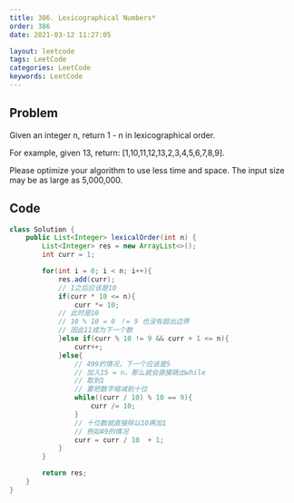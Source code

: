 ```yaml
---
title: 386. Lexicographical Numbers*
order: 386
date: 2021-03-12 11:27:05

layout: leetcode
tags: LeetCode
categories: LeetCode
keywords: LeetCode
---
```


## Problem

Given an integer n, return 1 - n in lexicographical order.

For example, given 13, return: [1,10,11,12,13,2,3,4,5,6,7,8,9].

Please optimize your algorithm to use less time and space. The input size may be as large as 5,000,000.

## Code

```java
class Solution {
    public List<Integer> lexicalOrder(int n) {
        List<Integer> res = new ArrayList<>();
        int curr = 1;

        for(int i = 0; i < n; i++){
            res.add(curr);
            // 1之后应该是10
            if(curr * 10 <= n){
                curr *= 10;
            // 此时是10
            // 10 % 10 = 0 ！= 9 也没有超出边界
            // 因此11成为下一个数
            }else if(curr % 10 != 9 && curr + 1 <= n){
                curr++;
            }else{
                // 499的情况，下一个应该是5
                // 加入15 = n，那么就会直接跳出while
                // 取到1
                // 要把数字缩减到十位
                while((curr / 10) % 10 == 9){
                    curr /= 10;
                }
                // 十位数就直接除以10再加1
                // 例如49的情况
                curr = curr / 10  + 1;
            }
        }

        return res;
    }
}
```
